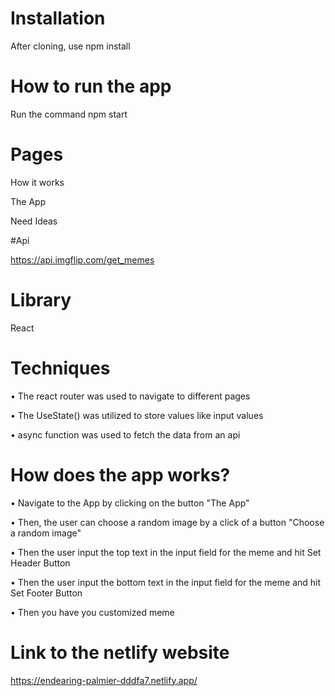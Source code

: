 # Installation
After cloning, 
use npm install

# How to run the app
Run the command npm start

# Pages

How it works

The App

Need Ideas

#Api

https://api.imgflip.com/get_memes

# Library
React

# Techniques

• The react router was used to navigate to different pages

• The UseState() was utilized to store values like input values

• async function was used to fetch the data from an api


# How does the app works?

• Navigate to the App by clicking on the button "The App"

• Then, the user can choose a random image by a click of a button "Choose a random image"

• Then the user input the top text in the input field for the meme and hit Set Header Button

• Then the user input the bottom text in the input field for the meme and hit Set Footer Button

• Then you have you customized meme



# Link to the netlify website
https://endearing-palmier-dddfa7.netlify.app/
